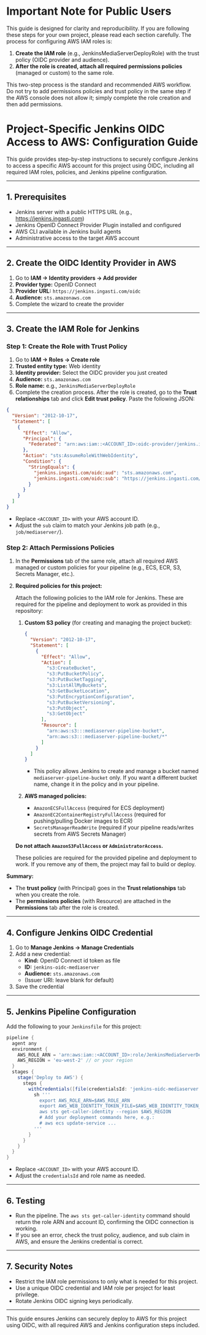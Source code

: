 # Important Note for Public Users

This guide is designed for clarity and reproducibility. If you are following these steps for your own project, please read each section carefully. The process for configuring AWS IAM roles is:

1. **Create the IAM role** (e.g., JenkinsMediaServerDeployRole) with the trust policy (OIDC provider and audience).
2. **After the role is created, attach all required permissions policies** (managed or custom) to the same role.

This two-step process is the standard and recommended AWS workflow. Do not try to add permissions policies and trust policy in the same step if the AWS console does not allow it; simply complete the role creation and then add permissions.

# Project-Specific Jenkins OIDC Access to AWS: Configuration Guide

This guide provides step-by-step instructions to securely configure Jenkins to access a specific AWS account for this project using OIDC, including all required IAM roles, policies, and Jenkins pipeline configuration.

---

## 1. Prerequisites
- Jenkins server with a public HTTPS URL (e.g., https://jenkins.ingasti.com)
- Jenkins OpenID Connect Provider Plugin installed and configured
- AWS CLI available in Jenkins build agents
- Administrative access to the target AWS account

---

## 2. Create the OIDC Identity Provider in AWS
1. Go to **IAM → Identity providers → Add provider**
2. **Provider type:** OpenID Connect
3. **Provider URL:** `https://jenkins.ingasti.com/oidc`
4. **Audience:** `sts.amazonaws.com`
5. Complete the wizard to create the provider

---



## 3. Create the IAM Role for Jenkins

### Step 1: Create the Role with Trust Policy
1. Go to **IAM → Roles → Create role**
2. **Trusted entity type:** Web identity
3. **Identity provider:** Select the OIDC provider you just created
4. **Audience:** `sts.amazonaws.com`
5. **Role name:** e.g., `JenkinsMediaServerDeployRole`
6. Complete the creation process. After the role is created, go to the **Trust relationships** tab and click **Edit trust policy**. Paste the following JSON:

```json
{
  "Version": "2012-10-17",
  "Statement": [
    {
      "Effect": "Allow",
      "Principal": {
        "Federated": "arn:aws:iam::<ACCOUNT_ID>:oidc-provider/jenkins.ingasti.com/oidc"
      },
      "Action": "sts:AssumeRoleWithWebIdentity",
      "Condition": {
        "StringEquals": {
          "jenkins.ingasti.com/oidc:aud": "sts.amazonaws.com",
          "jenkins.ingasti.com/oidc:sub": "https://jenkins.ingasti.com/job/mediaserver/"
        }
      }
    }
  ]
}
```
- Replace `<ACCOUNT_ID>` with your AWS account ID.
- Adjust the `sub` claim to match your Jenkins job path (e.g., `job/mediaserver/`).

### Step 2: Attach Permissions Policies
1. In the **Permissions** tab of the same role, attach all required AWS managed or custom policies for your pipeline (e.g., ECS, ECR, S3, Secrets Manager, etc.).


2. **Required policies for this project:**

   Attach the following policies to the IAM role for Jenkins. These are required for the pipeline and deployment to work as provided in this repository:

   1. **Custom S3 policy** (for creating and managing the project bucket):

      ```json
      {
        "Version": "2012-10-17",
        "Statement": [
          {
            "Effect": "Allow",
            "Action": [
              "s3:CreateBucket",
              "s3:PutBucketPolicy",
              "s3:PutBucketTagging",
              "s3:ListAllMyBuckets",
              "s3:GetBucketLocation",
              "s3:PutEncryptionConfiguration",
              "s3:PutBucketVersioning",
              "s3:PutObject",
              "s3:GetObject"
            ],
            "Resource": [
              "arn:aws:s3:::mediaserver-pipeline-bucket",
              "arn:aws:s3:::mediaserver-pipeline-bucket/*"
            ]
          }
        ]
      }
      ```
      - This policy allows Jenkins to create and manage a bucket named `mediaserver-pipeline-bucket` only. If you want a different bucket name, change it in the policy and in your pipeline.

   2. **AWS managed policies:**
      - `AmazonECSFullAccess` (required for ECS deployment)
      - `AmazonEC2ContainerRegistryFullAccess` (required for pushing/pulling Docker images to ECR)
      - `SecretsManagerReadWrite` (required if your pipeline reads/writes secrets from AWS Secrets Manager)

   **Do not attach `AmazonS3FullAccess` or `AdministratorAccess`.**

   These policies are required for the provided pipeline and deployment to work. If you remove any of them, the project may fail to build or deploy.

**Summary:**
- The **trust policy** (with Principal) goes in the **Trust relationships** tab when you create the role.
- The **permissions policies** (with Resource) are attached in the **Permissions** tab after the role is created.

---

## 4. Configure Jenkins OIDC Credential
1. Go to **Manage Jenkins → Manage Credentials**
2. Add a new credential:
   - **Kind:** OpenID Connect id token as file
   - **ID:** `jenkins-oidc-mediaserver`
   - **Audience:** `sts.amazonaws.com`
   - (Issuer URI: leave blank for default)
3. Save the credential

---

## 5. Jenkins Pipeline Configuration
Add the following to your `Jenkinsfile` for this project:

```groovy
pipeline {
  agent any
  environment {
    AWS_ROLE_ARN = 'arn:aws:iam::<ACCOUNT_ID>:role/JenkinsMediaServerDeployRole'
    AWS_REGION = 'eu-west-2' // or your region
  }
  stages {
    stage('Deploy to AWS') {
      steps {
        withCredentials([file(credentialsId: 'jenkins-oidc-mediaserver', variable: 'AWS_WEB_IDENTITY_TOKEN_FILE')]) {
          sh '''
            export AWS_ROLE_ARN=$AWS_ROLE_ARN
            export AWS_WEB_IDENTITY_TOKEN_FILE=$AWS_WEB_IDENTITY_TOKEN_FILE
            aws sts get-caller-identity --region $AWS_REGION
            # Add your deployment commands here, e.g.:
            # aws ecs update-service ...
          '''
        }
      }
    }
  }
}
```
- Replace `<ACCOUNT_ID>` with your AWS account ID.
- Adjust the `credentialsId` and role name as needed.

---

## 6. Testing
- Run the pipeline. The `aws sts get-caller-identity` command should return the role ARN and account ID, confirming the OIDC connection is working.
- If you see an error, check the trust policy, audience, and sub claim in AWS, and ensure the Jenkins credential is correct.

---

## 7. Security Notes
- Restrict the IAM role permissions to only what is needed for this project.
- Use a unique OIDC credential and IAM role per project for least privilege.
- Rotate Jenkins OIDC signing keys periodically.

---

This guide ensures Jenkins can securely deploy to AWS for this project using OIDC, with all required AWS and Jenkins configuration steps included.
